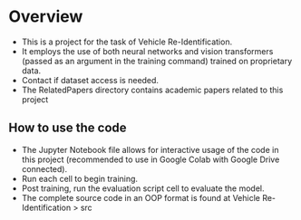 # Overview
- This is a project for the task of Vehicle Re-Identification.
- It employs the use of both neural networks and vision transformers (passed as an argument in the training command) trained on proprietary data.
- Contact if dataset access is needed.
- The RelatedPapers directory contains academic papers related to this project

## How to use the code
- The Jupyter Notebook file allows for interactive usage of the code in this project (recommended to use in Google Colab with Google Drive connected).
- Run each cell to begin training.
- Post training, run the evaluation script cell to evaluate the model.
- The complete source code in an OOP format is found at Vehicle Re-Identification > src
